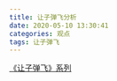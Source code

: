 ```yaml
---
title: 让子弹飞分析
date: 2020-05-10 13:30:41
categories: 观点
tags: 让子弹飞
---
```

[《让子弹飞》系列](https://www.cnblogs.com/ratels/p/12373699.html)